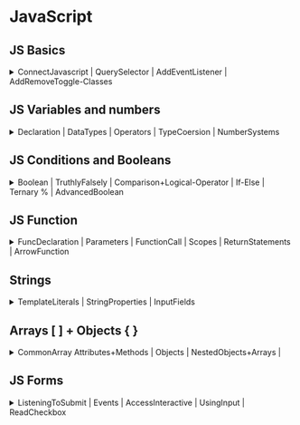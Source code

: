 # JavaScript

## JS Basics

<details>
<summary>ConnectJavascript | QuerySelector | AddEventListener | AddRemoveToggle-Classes</summary>

## JS Basics

### connect a JavaScript file

The `<script>`-Tag has two attributes:  
`src="./index.js"` sets the URL to Javascript file _index.js_  
`defer` tells browser to **delay the loading of script** until _all HTML elemens_ are loaded

```html
<head>
  ...
  <script src="./js/index.js" defer></script>
</head>
<body>
  ...
</body>
```

---

### log/print to console

In JavaScript we can print text to the console of the web browser. We can use this for debugging or error logging for example.

```js
console.log("Hello World!"); // logs into console
console.clear(); // clears console
console.error("Error!"); // logs as error into console
```

---

### selecting HTML Elements: `querySelector()`

before adding interactivity, we need to select the necessary HTML-Elements:

```html
<body>
  <main class="main" id="main" data-js="main">...</main>
</body>
```

> 🧩 Best practise: to select the above `main` section within JavaScript:  
> Use _data-\*_ attribute like the `data-js`:

`const mainElement = document.querySelector('[data-js="main"]');`

> ❌ Other CSS Selectors work as well, but the _data-\*_ attribute selector schould be preferred.  
> Here are the others:
>
> ```js
> const mainElement = document.querySelector("main"); // tag as identifier
> const mainElement = document.querySelector(".main"); // class as identifier -> .
> const mainElement = document.querySelector("#main"); // id as identifier -> #
> ```
>
> 💡 We try to keep it seperated: Classes for CSS // _data-\*_ attributes for JavaScript

---

### adding interaction: `.addEventListener()`

We can listen to events like **clicks** on an Element and Execute code, when the event is triggered.  
The _method_ `addEventListener` reacts to events.

```html
<button type="button" data-js="button">Log into console</button>
```

```js
const button = document.querySelector('[data-js="button"]');
button.addEventListener("click", () => {});
```

- First you **specify** the kind of event, e.g. _click_ , _mouseover_ or [more event-types](https://developer.mozilla.org/en-US/docs/Web/Events#event_listing)
- Then you **define** what _code to execute_ when the event is _triggered_
- Code to execute between `{}` in this e.g. `console.log()`

```js
const button = document.querySelector('[data-js="button"]');
button.addEventListener("click", () => {
  console.log("Yeah");
});
```

---

### add/remove/toggle classes: `.classList.`

You can **add, remove** and **toggle** classes, e.g. for styling of an element.

```html
<main data-js="main">
  <button type="button" data-js="button">Add a class</button>
</main>
```

Add **page--primary** class to the above main section by using the `selectedElement.classList.add`
method:

```js
const main = document.querySelector('[data-js="main"]');
const button = document.querySelector('[data-js="button"]');
button.addEventListener("click", () => {
  main.classList.add("page--primary");
});
```

A click on the button adds the class **page--primary** to the main element:

```html
<main data-js="main" class="page--primary">
  <button type="button" data-js="button">Add a class</button>
</main>
```

You can also remove or toggle a class in the same way:

```js
main.classList.remove("page--primary");
```

```js
main.classList.toggle("page--primary");
```

---

#### Resources - basics

[Document](https://developer.mozilla.org/en-US/docs/Web/API/Document)  
[Using data attributes](https://developer.mozilla.org/en-US/docs/Learn/HTML/Howto/Use_data_attributes)  
[document.querySelector](https://developer.mozilla.org/en-US/docs/Web/API/Document/querySelector)  
[data-\* attribute](https://developer.mozilla.org/en-US/docs/Web/HTML/Global_attributes/data-*)  
[.addEventListener()](https://developer.mozilla.org/en-US/docs/Web/API/EventTarget/addEventListener)  
[Event reference](https://developer.mozilla.org/en-US/docs/Web/Events#event_listing)  
[classList](https://developer.mozilla.org/de/docs/Web/API/Element/classList)

---

---

</details>
<!-- ---------- ---------- ---------- ---------- ---------- ---------- -->
<!-- ---------- ////////// ---------- ---------- ////////// ---------- -->
<!-- ---------- ---------- ---------- ---------- ---------- ---------- -->

## JS Variables and numbers

<details>
<summary>Declaration | DataTypes | Operators | TypeCoersion | NumberSystems</summary>

## JS Variables and numbers

### variable declaration

Variables are a **reference** or **alias** for data stored in memory. You can access this data by using this variable.

- `const` declares a **constant**, the value **can't be changed**.  
  // default way to declare variables.
- `let` declares a **variable**, the value **can be changed**.  
  // only used, when reassingning
- `var` OUTDATED, not use anymore

```js
const aNewVariable = 1234;
```

The keyword `let` is only used when you need to reassign a value, for example when you want to
increase a counter.

```js
let counter = 0;
counter = counter + 1; // reassigning the value of counter
```

> 🧩 BestPractise: Expressive variable names are very important for the `readability of the code`. The Code becomes
> easier to understand and needs less comments. There are some key guidelines you should follow when
> naming a variable:
>
> - use camel case: `socialFeedEntry` instead of `socialfeedentry`
> - write out all words: `error` instead of `e`, `followerButton` instead of `flBtn`
> - be very specific, longer names are better than shorter: `updatedFollowerCounter` instead of
>   `counter`.

> 💡 The `=` sign in programming doesn't quite work like the mathematical equality that you (maybe)
> remember from school. It means: "the value of the item on the right of the equal sign is saved in
> the item on the left of it". What the item on the right actually represents is calculated first and
> saved afterwards.

---

### Primitive Data Types

JavaScript is a dynamically typed language, which means, that you don't have to specify what kind of
value you want to store, JavaScript detects this automatically.

There are 7 primitive data types:

| type        | represents                                                                                                                  | syntax                                                     |
| ----------- | --------------------------------------------------------------------------------------------------------------------------- | ---------------------------------------------------------- |
| `string`    | a sequence of characters: "abcd"                                                                                            | `const varName = "hello you.";` `const varName = "12345";` |
| `number`    | a number: 1234                                                                                                              | `const varName = 12345;` `const varName = 0.123;`          |
| `boolean`   | a binary statement, can be `true` or `false`                                                                                | `const varName = true;` or `const varName = false;`        |
| `null`      | represents "nothing", is typically set by developers                                                                        |
| `undefined` | represents the state of "not existing". Anything not specified or not found in JavaScript defaults to the value `undefined` |
| `BigInt`    | uncommon, used for integers larger than 9007199254740991                                                                    |
| `Symbol`    | uncommon, used for creating unique elements                                                                                 |

---

### Math & Operators

As a programmer you sometimes have to use mathematical operations to calculate certain widths or
positions of elements. Operators calculate values based on one or two expressions.

| operator | effect                                                                                       | syntax                     |
| -------- | -------------------------------------------------------------------------------------------- | -------------------------- |
| `+`      | adds two numbers together.                                                                   | `result = vari1 + vari2;`  |
| `-`      | subtracts two numbers                                                                        | `result = vari1 - vari2;`  |
| `*`      | multiplies two numbers                                                                       | `result = vari1 * vari2;`  |
| `/`      | divides two numbers                                                                          | `result = vari1 / vari2;`  |
| `**`     | potentiates two numbers: `2 ** 4 → 16`                                                       | `result = vari1 ** vari2;` |
| `%`      | The remainder or modulus. Gives you what remains after a whole number division: `8 % 3 → 2`. | `result = vari1 % vari2;`  |

> 💡 Operator Precedence  
> In maths, some operators have a higher precedence than others. This means that they are performed
> before operators with a lower precedence. For example, multiplication comes before addition.
>
> > 📙 You can read more about [**Operator precedence** in the mdn](https://developer.mozilla.org/en-US/docs/Web/JavaScript/Reference/Operators/Operator_Precedence).
>
> > 💡 If you are uncertain, use parentheses around calculations to denote precendence manually. Prettier
> > will remove any unnecessary parentheses from your expression automatically.

The **remainder** is a very useful operator, but might be difficult to understand at first. A real life
example would be time on a clock. After noon, you don't reach 13am but you start over at 1pm. 3
hours after midnight you don't have 15pm (or 27h in the 24h format), but 3am. It is whatever hour we
have mod 12:

```js
5 % 12; // → 5
12 % 12; // → 0
13 % 12; // → 1
15 % 12; // → 3
27 % 12; // → 3
```

You can also use this operator to determine if a number is even or odd:

```js
6 % 2; // → 0
```

This is `0` for all **even** numbers, because after dividing an even number by `2` nothing remains.

```js
5 % 2; // → 1
```

This is `1` for all **odd** numbers, because after this division you have always `1` left over.

---

### Assignment Operators

You already know the default assignment operator `=`. This operator just assigns the value on the
right to the element on the left. There are more assignment operators for very common actions like
increasing a variable by a fixed value.

| operator | effect                                                                                                               |
| -------- | -------------------------------------------------------------------------------------------------------------------- |
| `+=`     | Increases the value of the variable on the left about the value on the right: `count += 6` → count is increased by 6 |
| `-=`     | Decreases the value of the variable on the left about the value on the right                                         |
| `*=`     | Multiplies the variable on the left with the value on the right                                                      |
| `/=`     | Divides the variable on the left with the value on the right                                                         |
| `++`     | Increments the value of a variable by one: `count++` → count is increased by one                                     |
| `--`     | Decrements the value of a variable by one: `count--` → count is decreased by one                                     |

### Type Coersion

When you use an operator with a variable with an **unfitting type**, JavaScript will **automatically**
**convert (coerse)** this variable into a fitting type. For example:

```js
4 / "2"; // → 4 / 2
```

There is no "/" operator for strings, so JavaScript converts the string into a number if possible.
This is also true for boolean operators which we will cover in a later session.

> ❗️ There is another `+` operator in JavaScript, that links two strings together: `"a" + "b"` →
> `"ab"`. When 'adding' a number and a string, the number is converted to a string: `"a" + 6` → `"a6"`.
> Make sure that both variables are numbers if you want to add them.
> 📙 Read more about [**Type coersion** in the mdn](https://developer.mozilla.org/en-US/docs/Glossary/Type_coercion).

---

### Number Systems

When working with computers, it is sometimes useful to work with a different number system than the
standard 10 digit system, since a computer only understands `binary` numbers composed of only 0
and 1. You don't have to learn these systems by heart, but it is good if you heard about them.

- `decimal system`: the standard numbers, has 10 symbols "0" to "9".
- `binary system`: only has 2 symbols "0" and "1". If you want to write a bigger number than 1, you
  add another digit: 2 → "10" in binary.
- `hexadecimal system`: has 16 symbols "0" to "9" and "a" to "f". If you want to write a number
  bigger than 15 you add another digit: 12 → "c" in hexadecimal.

---

#### Resources - variables and numbers

- [Operator Precedence in the mdn](https://developer.mozilla.org/en-US/docs/Web/JavaScript/Reference/Operators/Operator_Precedence)
- [Type coersion in the mdn](https://developer.mozilla.org/en-US/docs/Glossary/Type_coercion)

---

---

</details>
<!-- ---------- ---------- ---------- ---------- ---------- ---------- -->
<!-- ---------- ////////// ---------- ---------- ////////// ---------- -->
<!-- ---------- ---------- ---------- ---------- ---------- ---------- -->

## JS Conditions and Booleans

<details>
<summary>
Boolean | TruthlyFalsely | Comparison+Logical-Operator | If-Else | Ternary % | AdvancedBoolean
</summary>

## JS Conditions and Booleans

### Boolean values

A boolean value, named after George Boole, only has two states. It can either be **true** or
**false**. Booleans are often used in conditional statements which can execute different code
depending on their value.

### Truthy and Falsy Values

Sometimes you want to have a condition depending on another type of value. JavaScript can transform
any value into a boolean with _type coercion_. That means that some values act as if they were true
and others as if they were false: _Truthy_ values become true, _falsy_ values become false.

- _truthy_ values:

  - non zero numbers: `1`, `2`, `-3`, etc.
  - non empty strings: `"hello"`
  - `true`

- _falsy_ values:
  - `0` / `-0`
  - `null`
  - `false`
  - `undefined`
  - empty string: `""`

---

### Comparison Operators

Comparison operators produce boolean values by comparing two expressions:

| Operator  | Effect                                                                           |
| --------- | -------------------------------------------------------------------------------- |
| A `===` B | strict equal: is `true` if both values are equal (including their type).         |
| A `!==` B | strict not equal: is `true` if both values are not equal (including their type). |
| A `>` B   | strictly greater than: is `true` if A is greater than B.                         |
| A `<` B   | strictly less than: is `true` if A is less than B.                               |
| A `>=` B  | greater than or equal: is `true` if A is greater than or equal B.                |
| A `<=` B  | less than or equal: is `true` if A is less than or equal B.                      |

> 💡 You might notice that JavaScript uses three equal signs (`===`) to check for equality. This can
> seem very strange at first.
>
> - `=` (`const x = 0`) is the assignment operator and has nothing to do with comparison.
> - `==` and `!=` are non-strict equality operators. You should **avoid them 99% of the time**.  
>   Non-strict equality tries to use type coercion to convert both values to the same type:
>   `"3" == 3` is `true`, which is seldomly what you want.
> - `===` and `!==` are strict equality operators. **This is what you need almost always**.  
>   Strict equality checks if type _and_ value are the same: `"3" === 3` is `false`.

---

### Logical Operators

Logical operators combine up to two booleans into a new boolean.

| Operator                      | Effect                                                 |
| ----------------------------- | ------------------------------------------------------ |
| `!`A                          | `not`: flips a `true` value to `false` and vice versa. |
| A <code>&#124;&#124;</code> B | `or`: is `true` if either A `or` B is true.            |
| A `&&` B                      | `and`: is `true` if both A `and` B is true.            |

> 💡 You can combine logical operators with brackets to define which operator should be evaluated
> first, e.g:
>
> - `(A || B) && (C || D)`
> - `!(A || B)`
>   💡 Be careful when using `&&` or `||` with non-boolean values. They actually return one of the
>   original values. That can be useful, but can also quickly lead to confusion. This behaviour is
>   called
>   [short-circuit evaluation](https://developer.mozilla.org/en-US/docs/Web/JavaScript/Reference/Operators/Logical_AND#short-circuit_evaluation)
>   and is a more advanced topic.
>
> - `"some string" || "some other string"` evaluates to `"some string"`
> - `0 || 100` evaluates to `100`
> - `null && "yet another string"` evaluates to `null`

---

### Control Flow: `if / else`

With an if statement we can control whether a part of our code is executed or not, based on a
condition.

```js
const isSunShining = true;
if (isSunShining) {
  // code that is executed only if condition "isSunShining" is true
}
```

The else block is executed only if the condition is `false`.

```js
const isSunShining = false;
if (isSunShining) {
  // code that is executed only if condition "isSunShining" is true
} else {
  // code that is executed only if condition "isSunShining" is false
}
```

The condition expression between the `()` brackets can be composed of logical or comparison
operators as well. You can distinguish between more cases by chaining `else if` statements:

```js
if (hour < 12) {
  console.log("Good Morning.");
} else if (hour < 18) {
  console.log("Good afternoon.");
} else if (hour === 24) {
  console.log("Good night.");
} else {
  console.log("Good evening.");
}
```

If the condition is not a boolean, it is converted into one by type coercion. This can be used to
check whether a value is not 0 or an empty string:

```js
const name = "Alex";
if (name) {
  console.log("Hi " + name + "!"); // only executed if name is not an empty string
}
```

---

### Ternary Operator: `? :`

With if / else statements whole blocks of code can be controlled. The ternary operator can be used
if you want to decide between two _expressions_, e.g. which value should be stored in a variable:

```js
const greetingText = time < 12 ? "Good morning." : "Good afternoon.";
```

The ternary operator has the following structure:

```js
condition ? expressionIfTrue : expressionIfFalse;
```

If the condition is true, the first expression is evaluated, otherwise the second expression. The
ternary operator can be used to decide which function should be called:

```js
isUserLoggedIn ? logoutUser() : loginUser();
```

It can also distinguish which value should be passed as an argument to a function:

```js
moveElement(xPos > 300 ? 300 : xPos); // the element can't be moved further than 300.
```

> ❗️ The operator can only distinguish between two _expressions_ like values, math / logical
> operations or function calls, not between _statements_ like variable declarations, if / else
> statements or multi-line code blocks.

---

### Advanced: The strangeness of boolean coercion and making use of non-strict equality

<details>
<summary>🫣 This is an advanced topic and not important for the challenges. Click to expand if you're curious.</summary>

Assume you want to check if a variable has a useful value for us to work with. `if(variable)` does
in fact not check if `variable` is defined but rather if it is truthy. Take a look at these
examples:

- `if(undefined)` → falsy, won't execute
- `if(null)` → falsy, won't execute
- `if("")` → falsy, won't execute, but might still be a useful variable  
  (e.g. when user clears an input field)
- `if(0)` → falsy, won't execute, but might still be a useful variable  
  (e.g. when user wants to set the volume to `0`)
- `if(" ")` → truthy, will execute
- `if(-1)` → truthy, will execute

It's useful to define a variable as not having a value when it's `undefined` or `null`. We can check
for that like this:

```js
if (variable != null) {
  console.log('This will be logged even if variable is 0 or ""');
}
```

This is one of the rare valid use cases for non-strict comparison (`!=` instead of `!==`).

JavaScript tries to coerce the compared values into the same type. And just like `"3" == 3` is
`true`, `undefined == null` is also `true`. This also works with `!=` instead of `==`.

> ⚠️ Remember that this is an exception for using non-strict equality. **Strict equality should
> otherwise always be preferred.**

</details>

---

#### Resources - conditions and boolean

[MDN Comparison Operators](https://developer.mozilla.org/en-US/docs/Web/JavaScript/Guide/Expressions_and_Operators#comparison_operators)
[MDN Logical Operators](https://developer.mozilla.org/en-US/docs/Web/JavaScript/Guide/Expressions_and_Operators#logical_operators)
[MDN about if else](https://developer.mozilla.org/en-US/docs/Web/JavaScript/Reference/Statements/if...else)
[MDN Ternary Operator](https://developer.mozilla.org/en-US/docs/Web/JavaScript/Reference/Operators/Conditional_Operator)

---

---

</details>
<!-- ---------- ---------- ---------- ---------- ---------- ---------- -->
<!-- ---------- ////////// ---------- ---------- ////////// ---------- -->
<!-- ---------- ---------- ---------- ---------- ---------- ---------- -->

## JS Function

<details>
<summary>FuncDeclaration | Parameters | FunctionCall | Scopes | ReturnStatements | ArrowFunction</summary>

## JS Function

Functions are a fundamental concept in JavaScript. They contain a set of statements - in other
words: They contain JavaScript code. Functions have to be defined. When a function is defined it can
be called an arbitrary number of times.

---

### Function Declarations

You can define a function using a **function declaration** which consists of:

- the function keyword
- the function name
- the function body (JavaScript statements / JavaScript code)

```js
function greet() {
  console.log("Hi Friends!");
  console.log("Nice to be here.");
}
```

> ❗️ Defining a function does not cause the JavaScript code in the function body to be executed.
> You have to call the function for the code to be executed.

### Parameters

Functions can accept parameters. Parameters can be used like predefined variables inside the
function body. When declaring a function we are free to choose a name for the parameters, but
descriptive, short names should be chosen.

```js
function printLetter(name) {
  console.log("Hi " + name + ", hope you are fine. Love, Johnny");
}
function printSum(first, second, third) {
  const sum = first + second + third;
  console.log("The sum of your numbers is: " + sum);
}
```

---

### Function Calls

When functions are defined you can call them by writing their name, followed by parentheses
("round brackets"). If the functions consume parameters you can pass them as arguments in the
brackets.

```js
greet();
/*
This will cause the following to be logged into the console:
Hi Friends!
Nice to be here.
*/
printLetter("Max");
printLetter("Jordan");
/*
This will cause the following to be logged into the console:
Hi Max, hope you are fine. Love, Johnny
Hi Jordan, hope you are fine. Love, Johnny
*/
printSum(1, 2, 3);
printSum(3, 4, 5);
/*
This will cause the following to be logged into the console:
The sum of your numbers is: 6
The sum of your numbers is: 12
*/
```

---

### Scope

The scope defines where variables are visible and where they can be referenced. In JavaScript there
are different kinds of scope, for example:

- global scope
- function scope

### Function scope

Variables defined **inside a function** are not accessible from outside. But all variables **outside
of the function** can be accessed from inside the function body:

```js
const globalVariable = "some Text";
function myFunction() {
  const localVariable = true;
  console.log(globalVariable);
  console.log(localVariable);
}
myFunction();
// logs:
// some Text
// true
console.log(localVariable); // Error! Variable not available outside of function
```

### Global scope

A variable is in the **global scope** when it is declared outside of any function, in a JavaScript
file. Global variables are visible and can be accessed from anywhere in that JavaScript file after
declaration.

---

### Return Statements

Functions are an incredible versatile and central tool in most programming languages. We already
learned how to pass values into a function with input parameters. But a function can also return a
value back to the place where it was called. This is done via a `return statement`.

```js
function add3Numbers(first, second, third) {
  const sum = first + second + third;
  return sum;
}
```

The `return statement` begins with the keyword `return` followed by an expression. This this case,
the expression is the variable sum. Its value is returned by the function and can be stored when the
function is called:

```js
const firstSum = add3Numbers(1, 2, 3);
// the return value is stored in "firstSum", namely 6

const secondSum = add3Numbers(4, 123, 33);
// the return value is now stored in "secondSum", namely 160
```

> 💡 An expression is anything that produces a value: a variable, a hardcoded value like `true` or
> `6`, a math operation like `2 + 3` or even another function call!
> [This article](https://www.joshwcomeau.com/javascript/statements-vs-expressions/) explains this in
> greater depth.

By this, we can outsource computations and / or decision processes and continue using the returned
value in the program.

A function can return only one expression value, but can have multiple return statements, in
combination with if else statements for example:

```js
function checkInputLength(inputString) {
  if (inputString.length > 3) {
    return true;
  } else {
    return false;
  }
}
```

### Early Return Statements

As soon as a return statement is reached in a function call, the function execution is ended. The
following `console.log()` is therefore never reached:

```js
function testFunction() {
  return "a returned string";

  console.log("I am never logged in the console.");
}
```

This behavior can be used to our advantage as early return statements. Sometimes we want to execute
certain parts of our code only if a condition applies. We can check this with an if else statement.
When multiple conditions are in place, the code becomes harder to read and to understand:

```js
function setBackgroundColor(color) {
  if (typeof color === "String") {
    if (color.startsWith("#")) {
      if (color.length >= 7) {
        document.body.style.backgroundColor = color;
      }
    }
  }
}
```

An alternative approach is to terminate the function with early return statements:

```js
function setBackgroundColor(color) {
	// first condition
	if(typeOf color !== 'String') {
		return;
	}

	// second condition
	if(!color.startsWith('#')) {
		return;
	}

	// third condition
	if(color.length < 7) {
		return;
	}

	// only if all 3 conditions are passed the final line of code is executed.
	body.style.backgroundColor = color;
}

```

This way of writing the code is more readable

💡 Hint: A return statement can be left empty, the returned value is then `undefined`.

### Arrow Function Expressions

Next to the classic function declaration, JavaScript has a second way to write functions as
`arrow function expressions`:

```js
const addNumbers = (first, second) => {
  return first + second;
};
```

The function is saved like a variable with the keyword `const`. The parameters are written normally
in round brackets followed by an fat arrow `=>`. Then the function body is written in curly
brackets.

### Implicit Return Statements

The advantage of arrow functions are possible shorter notations when certain criteria apply:

1. Omit the round brackets around the parameters: This is possible, if there is only one input:
   ```js
   const addOne = (number) => {
     return number + 1;
   };
   ```
2. Implicit return statements: If the function consists only of a return statement, the curly
   brackets and the return keyword can be omitted:
   ```js
   const addNumbers = (first, second) => {
     return first + second;
   };
   ```
   can be rewritten as:
   ```js
   const addNumbers = (first, second) => first + second;
   ```

> 💡 This shorthand notation comes in handy as soon as we work with callback functions in a few
> days. So try to remember this feature.

> 💡 Maybe you remember the syntax of the `addEventListener` method. We encountered these arrow
> functions there already!
>
> ```js
> button.addEventListener('click',() => {
> 	...
> })
> ```

---

#### Resources

[MDN docs: Functions](https://developer.mozilla.org/en-US/docs/Web/JavaScript/Guide/Functions)
[MDN docs: Scope](https://developer.mozilla.org/en-US/docs/Glossary/Scope)

---

---

</details>
<!-- ---------- ---------- ---------- ---------- ---------- ---------- -->
<!-- ---------- ////////// ---------- ---------- ////////// ---------- -->
<!-- ---------- ---------- ---------- ---------- ---------- ---------- -->

## Strings

<details><summary>TemplateLiterals | StringProperties | InputFields</summary>

## Strings

There are three ways to create strings using _string literals_:

1. `'string'`: single quotes
2. `"string"`: double quotes
3. `` `string` ``: back ticks or **template literals**.

> 💡 In general there is no preference for using either single or double quotes, except for stylistic
> reasons. Tools like prettier convert all strings to use the same style quotes. We have configured
> prettier to use double quotes by default. One reason to prefer one style of quotes over another on
> a case-by-case basis is when a quotation mark is part of the string:
>
> - `"It's such a nice day!"`
> - `'"Nice work", they said.'` or `'[data-js="foo"]'`
>
> Prettier detects these cases automatically.

Strings can be chained together by using the `+` operator (yes, the same as the maths operator).
This is called **string concatination**:

```js
const name = "Alex";
const stringConcatination = "Hello " + name + ", good to see you!";
```

### Template Literals

The third method to write strings has the useful property that you can insert variables into the
string by wrapping placeholders with a dollar sign and curly brackets `${}` . This is also called
**string interpolation**.

This way you don't have to concat multiple strings if you want to use a variable in your string:

```js
const stringConcatination = "Hello " + name + ", good to see you!";

const withTemplateString = `Hello ${name}, good to see you!`;
```

Any **expression** can be placed into these placeholders:

```js
const greeting = `Hello ${
  name !== null ? name : "mysterious person"
}, good to see you!`;
```

With template literals you can also write **multi-line strings**:

```js
`Hello,
this is in a new line.
Good bye!`;
```

### String Properties and Methods

Strings in JavaScript have some build-in **properties** and functionalities called **methods**. You
can call them with the dot notation followed by the name of the property / method.

```js
"A normal string".length; // evaluates to 15
"A normal string".toUpperCase(); // evaluates to "A NORMAL STRING"
```

> 💡 Methods are functions, thus they need to be invoked by placing `()` brackets after the name of
> the method.

| Property / Method                   | Effect                                                                   |
| ----------------------------------- | ------------------------------------------------------------------------ |
| `.length`                           | returns the number of characters in a string.                            |
| `.toUpperCase()`                    | returns a all uppercase version of the string.                           |
| `.toLowerCase()`                    | returns a all lowercase version of the string.                           |
| `.trim()`                           | returns a string with all whitespace removed from the beginning and end. |
| `.replaceAll(oldString, newString)` | replaces all occurrences of `oldString` with the `newString`.            |
| `.startsWith(subString)`            | returns `true` if the string starts with subString.                      |
| `.endsWith(subString)`              | returns `true` if the string ends with subString.                        |
| `.includes(subString)`              | returns `true` if the string contains the subString.                     |

> 💡 Go to the
> [MDN Docs](https://developer.mozilla.org/en-US/docs/Web/JavaScript/Reference/Global_Objects/String#instance_properties)
> for even more string methods.

---

### Input Fields

Every input field in HTML holds a **value** in form of a string. You can access the value by using
`.value` on the input Element:

```html
<form>
  <input data-js="textInput" type="text" value="test 123" />
  <input data-js="numberInput" type="number" value="42" />
</form>
```

```js
const textInput = document.querySelector('[data-js="textInput"]');
const numberInput = document.querySelector('[data-js="numberInput"]');

textInput.value; // evaluates to 'test 123'
numberInput.value; // evaluates to '42' (still a string!)
```

You can also change the value of the input by assigning a new value to this input property:

```js
textInput.value = "changed value!";
```

This change is immediately visible on the website.

For example, you can enforce all uppercase letters in a form by combining this functionality with an
`input` event listener on the input element:

```js
// transform on every change the input value to uppercase letters
textInput.addEventListener("input", () => {
  const oldValue = textInput.value;
  const newValue = oldValue.toUpperCase();
  textInput.value = newValue;
});
```

---

#### Resources

## [MDN Docs: String Methods](https://developer.mozilla.org/en-US/docs/Web/JavaScript/Reference/Global_Objects/String#instance_properties)

---

---

</details>
<!-- ---------- ---------- ---------- ---------- ---------- ---------- -->
<!-- ---------- ////////// ---------- ---------- ////////// ---------- -->
<!-- ---------- ---------- ---------- ---------- ---------- ---------- -->

## Arrays [ ] + Objects { }

<details><summary>CommonArray Attributes+Methods | Objects | NestedObjects+Arrays | </summary>

## Arrays [ ] + Objects { }

### Array [ ]

Arrays are a structured data type which can store multiple values in one variable.

You can declare an array using `[]` square brackets (array literals):

```js
const shoppingList = ["apple", "tomato"];
```

Each item in the array has an **index**, which **starts at 0**. You can access individual items using the
bracket notation and the item's index:

```js
shoppingList[0]; // "apple"
shoppingList[1]; // "tomato"
```

Arrays can hold any type of value, even another array. This is called a **nested array**. The values of
nested arrays can be accessed by choosing the index of the nested array first and then stating the
index of the element inside the nested array.

```js
const nestedArray = ["a", 1, ["a", "new", "sentence"], false];
nestedArray[2][1]; // "new"
```

> 🧩 BestPractise: Keep it simple. Better one type of value per Array, except you need it. e.g. Array inside Array

You can **overwrite** individual **values** in an array:

```js
const shoppingList = ["apple", "tomato"];
shoppingList[0] = "banana";
shoppingList; // ["banana","tomato"];
```

### Common Array Attributes and **Methods**

| Attribute / Method       | Effect                                           |
| ------------------------ | ------------------------------------------------ |
| `array.length`           | returns the number of elements in the array      |
| `array.push(element)`    | adds `element` to the end of the array           |
| `array.pop()`            | removes the last element of an array             |
| `array.unshift(element)` | adds `element` as the first element of the array |
| `array.shift()`          | removes the first element of the array           |

> 💡 There are much more array methods and attributes which we will discover in later sessions. Go
> to the
> [MDN Docs](https://developer.mozilla.org/en-US/docs/Web/JavaScript/Reference/Global_Objects/Array#instance_methods)
> for more information.

> 💡 Für ein **Array** kann man die Variable `const` verwenden, obwohl `const` normalerweise eine Wert-veränderung ausschließt. Der Variablen ist ein Array zugewiesen, _dessen Inhalt_ wir verändern und kein spezifischer Wert, den wir verändern

---

### Objects { }

Objects are a structured data type, which couple their values not to an index, but to a unique key.

You can declare an object using `{}` curly brackets (object literals):

```js
const person = {
  name: "Max Paddington", // KEY -> name   // VALUE -> "Max Peddington"
  age: 21, // KEY -> age   // VALUE -> 21
  isStudent: false, // KEY -> isStudent   // VALUE -> false
};
```

You can access the properties using the dot notation:

```js
person.name; //"Max Paddington"
```

You can also access the properties using the bracket notation:

```js
person["age"]; // 21
```

Objects can be nested:

```js
const person = {
  name: "Max Paddington",
  age: 21,
  isStudent: false,
  address: {
    street: "Berliner Str.",
    houseNumber: 42,
    city: "Leipzig",
    zipCode: "12345",
  },
};
```

Nested values can be **accessed by** chaining the **dot notation** and/or the bracket notation together.

```js
person.address.street; // "Berliner Str."
person.address["city"]; // "Leipzig"
```

You can **change values** of object properties by reassigning them using the dot or bracket notation:

```js
person.name = "Max Paddington";
person["age"] = 33;
```

You can **add new** properties in _the same way_:

```js
person.score = 15;
```

You can **delete properties** using the delete keyword:

```js
delete person.score;
```

### Nested Objects / Arrays

Arrays can contain objects and vice versa:

```js
const peopleArray = [
  {
    name: "John",
    age: 22,
  },
  {
    name: "Alex",
    age: 33,
  },
];
```

```js
const user = {
  userId: "1234",
  mail: "test@mail.com",
  shoppingCart: ["tomato", "banana", "chocolate"],
};
```

You can access elements via **chained** dot / bracket notation:

```js
peopleArray[1].name; // "Alex"
user.shoppingCart[0]; // "tomato"
```

---

> 💡 **KEY** kann auch als ein **string** vorgefunden werden. Wir müssen durch **bracket notation** darauf zugreifen, da **dot notation** nicht mit _Leerstellen_ umgehen kann
>
> ```js
> const person = {
>   name: "Marc",
>   age: 18,
>   "another key": "lorem", // KEY als String?
>   anotherKey: "value",
> };
>
> person["another key"] = "Peter"; // über KEY mit bracket-notation aufgerufen!
> person.name = "Oskar"; // hier dot-notation
> ```

---

#### Resources

[MDN Docs: Array](https://developer.mozilla.org/en-US/docs/Web/JavaScript/Reference/Global_Objects/Array)
[MDN Docs: Object](https://developer.mozilla.org/en-US/docs/Web/JavaScript/Reference/Global_Objects/Object)

</details>

<!-- ---------- ---------- ---------- ---------- ---------- ---------- -->
<!-- ---------- ////////// ---------- ---------- ////////// ---------- -->
<!-- ---------- ---------- ---------- ---------- ---------- ---------- -->

## JS Forms

<details><summary>ListeningToSubmit | Events | AccessInteractive | UsingInput | ReadCheckbox</summary>

## JS Forms

### Understanding the Default Behavior of Form Submit

If you click the submit button of a form, it triggers the following default behavior (without
writing _any_ JavaScript):

- The form sends a GET request with names and their values as prop inside an URL like
  `/?firstName=value1&lastName=value2&...`.
- The page is reloaded and thus the data is lost for us.

None of that is useful, if we want to do something with the submitted data in our frontend code. You
can prevent this behavior with a method called `.preventDefault()`.

---

### Listening to the `submit` event and preventing the Default Behavior

In order to prevent this behavior of the `submit` event, you need to

- receive the event object as an argument of the event listener arrow function
- call `event.preventDefault()`

```js
const form = document.querySelector('[data-js="form"]');

form.addEventListener("submit", (event) => {
  event.preventDefault();
});
```

By calling `event.preventDefault()` the browser will not perform a GET request that would cause the
page to reload on submit.

---

### The `event` Object and `event.target`

The `event` object is created whenever an event is triggered. You can accept it as the first
parameter in the callback function and thus access it inside the function body (e.g. via
`event.preventDefault()`).

For now, the most important method of the `event` object is `.preventDefault()`.

`event.target` is a reference to the element to which the event originated from - in this case - the
form.

```js
form.addEventListener("submit", (event) => {
  event.preventDefault();

  console.log(event.target);
});
// Output:
// <form data-js="form">
//		<fieldset>...</fieldset>
//		...
//		<button type="submit">Submit</button>
//	</form>
```

---

### Accessing Interactive Fields: `event.target.elements` and the `name` Attribute

While `event.target` represents the entire form, `event.target.elements` is a collection of all form
elements (form fields, field sets and buttons).

You get access to a specific form field via its `name` attribute and dot notation:

```js
form.addEventListener("submit", (event) => {
  event.preventDefault();

  const formElements = event.target.elements;

  console.log(formElements.firstName);
  console.log(formElements.firstName.value);
});
```

> 💡 Note that:
>
> - `event.target.elements` is stored in the variable `formElements` for better readability,
> - `firstName` is the string value of the corresponding `name` attribute, as in
>   `<input name="firstName"/>`, and
> - `firstName.value` returns the user input for the field with `name="firstName"`.

---

### Using Input Values

You can access all input values of the form by using `FormData()`. This constructor uses
`event.target` and can be transformed into a usable object afterwards:

```js
form.addEventListener("submit", (event) => {
  event.preventDefault();

  const formData = new FormData(event.target);
  const data = Object.fromEntries(formData);

  console.log(data);
});
```

This is very useful to easily access the input data of an entire form.

> 💡 Despite the fact that using `FormData` is much less verbose, `event.target.elements` is very
> useful if you want to access single form field. (Spoiler alert: In case you want to focus a
> specific field after resetting the form, for example.)

### Exception: Reading Values from Checkboxes

Checkboxes have two states: checked ("true") and not checked ("false"). In contrast to other input
types, the `value` attribute does not reflect this change, but is only used as an identifier for the
checkbox.

You can access the checkbox's state via the `.checked` property instead.

Imagine the following checkbox

```html
<input type="checkbox" name="colorBlue" value="blue" />
```

and its corresponding JavaScript:

```js
console.log(formElements.colorBlue.checked); // output: true or false
console.log(formElements.colorBlue.value); // output (always): blue
```

---

#### Resources

- [Event interface](https://developer.mozilla.org/en-US/docs/Web/API/Event#properties)

</details>
